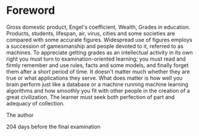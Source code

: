 # Foreword

Gross domestic product, Engel's coefficient, Wealth, Grades in education. Products, students, lifespan, air, virus, cities and some societies are compared with some accurate figures. Widespread use of figures employs a succession of gamesmanship and people devoted to it, referred to as machines. To appreciate getting grades as an intellectual activity in its own right you must turn to examination-oriented learning; you must read and firmly remember and use rules, facts and some models, and finally forget them after a short period of time. It doesn't matter much whether they are true or what applications they serve. What does matter is how well you brain perform just like a database or a machine running machine learning algorithms and how smoothly you fit with other people in the creation of a great civilization. The learner must seek both perfection of part and adequacy of collection.



The author

204 days before the final examination
